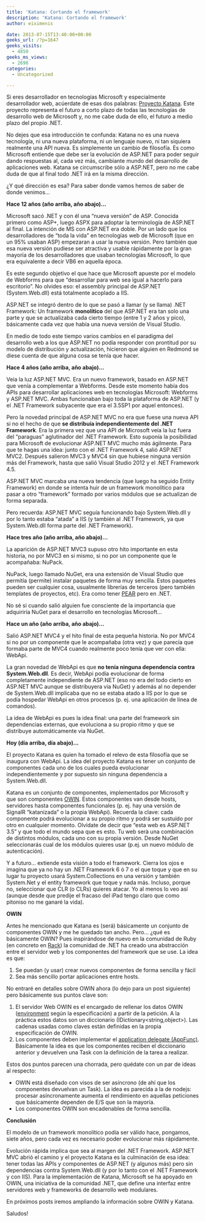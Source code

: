 ```yaml
---
title: 'Katana: Cortando el framework'
description: 'Katana: Cortando el framework'
author: eiximenis

date: 2013-07-15T13:40:00+00:00
geeks_url: /?p=1647
geeks_visits:
  - 4850
geeks_ms_views:
  - 2698
categories:
  - Uncategorized

---
```

Si eres desarrollador en tecnologías Microsoft y especialmente desarrollador web, acúerdate de esas dos palabras: <a target="_blank" href="http://katanaproject.codeplex.com/" rel="noopener noreferrer">Proyecto Katana</a>. Este proyecto representa el futuro a corto plazo de todas las tecnologías de desarrollo web de Microsoft y, no me cabe duda de ello, el futuro a medio plazo del propio .NET.

No dejes que esa introducción te confunda: Katana no es una nueva tecnología, ni una nueva plataforma, ni un lenguaje nuevo, ni tan siquiera realmente una API nueva. Es simplemente un cambio de filosofía. Es como Microsoft entiende que debe ser la evolución de ASP.NET para poder seguir dando respuestas al, cada vez más, cambiante mundo del desarrollo de aplicaciones web. Katana se circumscribe sólo a ASP.NET, pero no me cabe duda de que al final todo .NET irá en la misma dirección.

¿Y qué dirección es esa? Para saber donde vamos hemos de saber de donde venimos...

**Hace 12 años (año arriba, año abajo)...**

Microsoft sacó .NET y con él una &ldquo;nueva versión&rdquo; de ASP. Conocida primero como ASP+, luego ASPX para adoptar la terminología de ASP.NET al final. La intención de MS con ASP.NET era doble. Por un lado que los desarrolladores de &ldquo;toda la vida&rdquo; en tecnologías web de Microsoft (que en un 95% usaban ASP) empezaran a usar la nueva versión. Pero también que esa nueva versión pudiese ser atractiva y usable rápidamente por la gran mayoría de los desarrolladores que usaban tecnologías Microsoft, lo que era equivalente a decir VB6 en aquella época.

Es este segundo objetivo el que hace que Microsoft apueste por el modelo de Webforms para que &ldquo;desarrollar para web sea igual a hacerlo para escritorio&rdquo;. No olvides eso: el assembly principal de ASP.NET (System.Web.dll) está totalmente acoplado a IIS.

ASP.NET se integró dentro de lo que se pasó a llamar (y se llama) .NET Framework: Un framework **monolítico** del que ASP.NET era tan solo una parte y que se actualizaba cada cierto tiempo (entre 1 y 2 años y pico), básicamente cada vez que había una nueva versión de Visual Studio.

En medio de todo este tiempo varios cambios en el paradigma del desarrollo web a los que ASP.NET no podía responder con prontitud por su modelo de distribución y actualización, hicieron que alguien en Redmond se diese cuenta de que alguna cosa se tenía que hacer.

**Hace 4 años (año arriba, año abajo)...**

Veía la luz ASP.NET MVC. Era un nuevo framework, basado en ASP.NET que venía a complementar a Webforms. Desde este momento había dos APIs para desarrollar aplicaciones web en tecnologías Microsoft: Webforms y ASP.NET MVC. Ambas funcionaban bajo toda la plataforma de ASP.NET (y el .NET Framework subyacente que era el 3.5SP1 por aquel entonces).

Pero la novedad principal de ASP.NET MVC no era que fuese una nueva API si no el hecho de que **se distribuía independientemente del .NET Framework**. Era la primera vez que una API de Microsoft veía la luz fuera del &ldquo;paraguas&rdquo; aglutinador del .NET Framework. Esto suponía la posibilidad para Microsoft de evolucionar ASP.NET MVC mucho más ágilmente. Para que te hagas una idea: junto con el .NET Framework 4, salió ASP.NET MVC2. Después salieron MVC3 y MVC4 sin que hubiese ninguna versión más del Framework, hasta que salió Visual Studio 2012 y el .NET Framework 4.5.

ASP.NET MVC marcaba una nueva tendencia (que luego ha seguido Entity Framework) en donde se intenta huir de un framework monolítico para pasar a otro &ldquo;framework&rdquo; formado por varios módulos que se actualizan de forma separada.

Pero recuerda: ASP.NET MVC seguía funcionando bajo System.Web.dll y por lo tanto estaba &ldquo;atada&rdquo; a IIS (y también al .NET Framework, ya que System.Web.dll forma parte del .NET Framework).

**Hace tres año (año arriba, año abajo)...**

La aparición de ASP.NET MVC3 supuso otro hito importante en esta historia, no por MVC3 en si mismo, si no por un componente que le acompañaba: NuPack.

NuPack, luego llamado NuGet, era una extensión de Visual Studio que permitía (permite) instalar paquetes de forma muy sencilla. Estos paquetes pueden ser cualquier cosa, usualmente librerías de terceros (pero también templates de proyectos, etc). Era como tener <a target="_blank" href="http://pear.php.net/" rel="noopener noreferrer">PEAR</a> pero en .NET.

No sé si cuando salió alguien fue consciente de la importancia que adquiriría NuGet para el desarrollo en tecnologías Microsoft...

**Hace un año (año arriba, año abajo)...**

Salió ASP.NET MVC4 y el hito final de esta pequeña historia. No por MVC4 si no por un componente que le acompañaba (otra vez) y que parecía que formaba parte de MVC4 cuando realmente poco tenía que ver con ella: WebApi.

La gran novedad de WebApi es que **no tenía ninguna dependencia contra System.Web.dll**. Es decir, WebApi podía evolucionar de forma completamente independiente de ASP.NET (eso no era del todo cierto en ASP.NET MVC aunque se distribuyera via NuGet) y además al no depender de System.Web.dll implicaba que no se estaba atado a IIS por lo que se podía hospedar WebApi en otros procesos (p. ej. una aplicación de línea de comandos).

La idea de WebApi es pues la idea final: una parte del framework sin dependencias externas, que evoluciona a su propio ritmo y que se distribuye automáticamente via NuGet.

**Hoy (día arriba, día abajo)...**

El proyecto Katana es quien ha tomado el relevo de esta filosofía que se inaugura con WebApi. La idea del proyecto Katana es tener un conjunto de componentes cada uno de los cuales pueda evolucionar independientemente y por supuesto sin ninguna dependencia a System.Web.dll.

Katana es un conjunto de componentes, implementados por Microsoft y que son componentes <a target="_blank" href="http://owin.org/" rel="noopener noreferrer">OWIN</a>. Estos componentes van desde hosts, servidores hasta componentes funcionales (p. ej. hay una versión de SignalR &ldquo;katanizada&rdquo; o la propia WebApi). Recuerda la clave: cada componente podrá evolucionar a su propio ritmo y podrá ser sustuído por otro en cualquier momento. Olvídate de decir que &ldquo;esta web es ASP.NET 3.5&rdquo; y que todo el mundo sepa que es esto. Tu web ser&agrave; una combinación de distintos módulos, cada uno con su propia versión. Desde NuGet seleccionarás cual de los módulos quieres usar (p.ej. un nuevo módulo de autenticación).

Y a futuro... extiende esta visión a todo el framework. Cierra los ojos e imagina que ya no hay un .NET Framework 6 ó 7 o el que toque y que en su lugar tu proyecto usará System.Collections en una versión y también System.Net y el entity framework que toque y nada más. Incluso, porque no, seleccionar que CLR (o CLRs) quieres atacar. Yo al menos lo veo así (aunque desde que predije el fracaso del iPad tengo claro que como pitoniso no me ganaré la vida).

**OWIN**

Antes he mencionado que Katana es (será) básicamente un conjunto de componentes OWIN y me he quedado tan ancho. Pero... ¿qué es básicamente OWIN? Pues inspirándose de nuevo en la comunidad de Ruby (en concreto en <a target="_blank" href="http://rack.github.io/" rel="noopener noreferrer">Rack</a>) la comunidad de .NET ha creado una abstracción entre el servidor web y los componentes del framework que se use. La idea es que:

  1. Se puedan (y usar) crear nuevos componentes de forma sencilla y fácil
  2. Sea más sencillo portar aplicaciones entre hosts.

No entraré en detalles sobre OWIN ahora (lo dejo para un post siguiente) pero básicamente sus puntos clave son:

  1. El servidor Web OWIN es el encargado de rellenar los datos OWIN (<a target="_blank" href="http://owin.org/spec/owin-1.0.0.html#_3.2._Environment" rel="noopener noreferrer">environment</a> según la especificación) a partir de la petición. A la práctica estos datos son un diccionario (IDictionary<string,object>). Las cadenas usadas como claves están definidas en la propia especificación de OWIN.
  2. Los componentes deben implementar el <a target="_blank" href="http://owin.org/spec/owin-1.0.0.html#ApplicationDelegate" rel="noopener noreferrer">application delegate (AppFunc)</a>. Básicamente la idea es que los componentes reciben el diccionario anterior y devuelven una Task con la definición de la tarea a realizar.

Estos dos puntos parecen una chorrada, pero quédate con un par de ideas al respecto:

  * OWIN está diseñado con visos de ser asíncrono (de ahí que los componentes devuelvan un Task). La idea es parecida a la de nodejs: procesar asíncronamente aumenta el rendimiento en aquellas peticiones que básicamente dependen de E/S que son la mayoría.
  * Los componentes OWIN son encadenables de forma sencilla.

**Conclusión**

El modelo de un framework monolítico podía ser válido hace, pongamos, siete años, pero cada vez es necesario poder evolucionar más rápidamente.

Evolución rápida implica que sea al margen del .NET Framework. ASP.NET MVC abrió el camino y el proyecto Katana es la culminación de esa idea: tener todas las APIs y componentes de ASP.NET (y algunos más) pero sin dependencias contra System.Web.dll (y por lo tanto con el .NET Framework y con IIS). Para la implementación de Katana, Microsoft se ha apoyado en OWIN, una iniciativa de la comunidad .NET, que define una interfaz entre servidores web y frameworks de desarrollo web modulares.

En próximos posts iremos ampliando la información sobre OWIN y Katana.

Saludos!